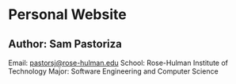 # Personal Website
## Author: Sam Pastoriza
Email: pastorsj@rose-hulman.edu
School: Rose-Hulman Institute of Technology
Major: Software Engineering and Computer Science
